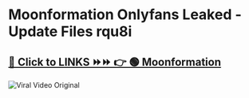 
 # Moonformation Onlyfans Leaked - Update Files rqu8i

## <h2><a href="https://clipsfans.com/Moonformation&ref=git">🔗 Click to LINKS ⏩⏩ 👉 🟢 Moonformation </a></h2>

<a href="https://clipsfans.com/Moonformation&ref=git" rel="nofollow" data-target="animated-image.originalLink"><img src="https://i.ibb.co.com/xMMVF88/686577567.gif" alt="Viral Video Original" style="max-width: 100%; display: inline-block;" data-target="animated-image.originalImage"></a>


